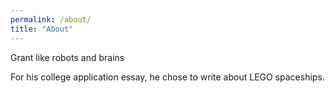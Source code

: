 ```yaml
---
permalink: /about/
title: "About"
---
```


Grant like robots and brains

For his college application essay, he chose to write about LEGO spaceships.